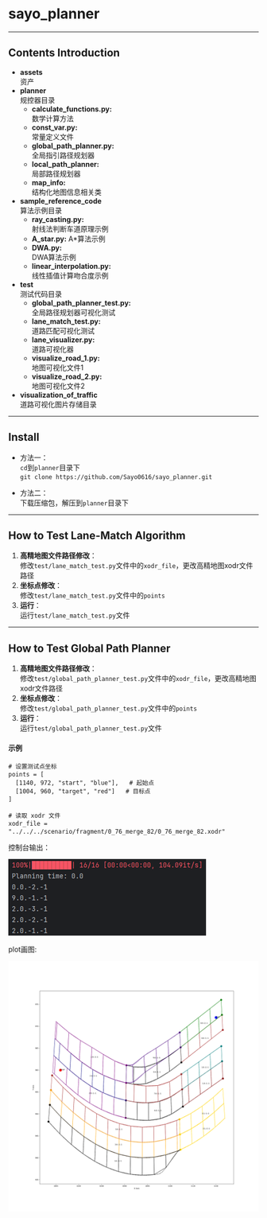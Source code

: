 # sayo_planner  

---

## Contents Introduction
* **assets**    
资产
* **planner**    
规控器目录
  * **calculate_functions.py:**   
    数学计算方法
  * **const_var.py:**  
  常量定义文件  
  * **global_path_planner.py:**  
  全局指引路径规划器
  * **local_path_planner:**  
  局部路径规划器
  * **map_info:**   
    结构化地图信息相关类
* **sample_reference_code**  
算法示例目录
  + **ray_casting.py:**  
  射线法判断车道原理示例
  + **A_star.py:**
  A*算法示例
  + **DWA.py:**  
  DWA算法示例
  + **linear_interpolation.py:**  
  线性插值计算吻合度示例
* **test**  
测试代码目录
  * **global_path_planner_test.py:**  
    全局路径规划器可视化测试
  * **lane_match_test.py:**  
    道路匹配可视化测试  
  * **lane_visualizer.py:**  
    道路可视化器
  * **visualize_road_1.py:**  
    地图可视化文件1
  * **visualize_road_2.py:**  
    地图可视化文件2
* **visualization_of_traffic**  
道路可视化图片存储目录
---

## Install

* 方法一：  
    `cd`到`planner`目录下  
    `git clone https://github.com/Sayo0616/sayo_planner.git`

* 方法二：  
    下载压缩包，解压到`planner`目录下

---

## How to Test Lane-Match Algorithm  

1. **高精地图文件路径修改**：  
修改`test/lane_match_test.py`文件中的`xodr_file`，更改高精地图xodr文件路径  
2. **坐标点修改**：  
修改`test/lane_match_test.py`文件中的`points` 
3. **运行**：   
运行`test/lane_match_test.py`文件  

---  

## How to Test Global Path Planner

1. **高精地图文件路径修改**：  
修改`test/global_path_planner_test.py`文件中的`xodr_file`，更改高精地图xodr文件路径  
2. **坐标点修改**：  
修改`test/global_path_planner_test.py`文件中的`points` 
3. **运行**：   
运行`test/global_path_planner_test.py`文件  

  #### 示例  
  ```
  # 设置测试点坐标
  points = [
    [1140, 972, "start", "blue"],   # 起始点
    [1004, 960, "target", "red"]   # 目标点
]
  
  # 读取 xodr 文件
  xodr_file = "../../../scenario/fragment/0_76_merge_82/0_76_merge_82.xodr"
  ```
  控制台输出：  

  ![globla_path_planner_example_console](assets/globla_path_planner_example_console.png) 
  
  plot画图:  
  
  ![global_path_planner_example_plot](assets/global_path_planner_example_plot.png)